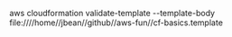 

aws cloudformation validate-template --template-body file:////home//jbean//github//aws-fun//cf-basics.template
